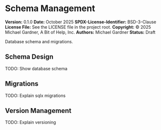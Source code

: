 # Schema Management

**Version:** 0.1.0
**Date:** October 2025
**SPDX-License-Identifier:** BSD-3-Clause
**License File:** See the LICENSE file in the project root.
**Copyright:** © 2025 Michael Gardner, A Bit of Help, Inc.
**Authors:** Michael Gardner
**Status:** Draft

Database schema and migrations.

## Schema Design

TODO: Show database schema

## Migrations

TODO: Explain sqlx migrations

## Version Management

TODO: Explain versioning
